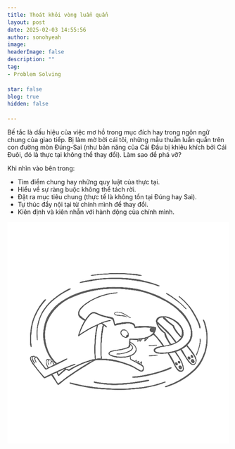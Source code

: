 ```yaml
---
title: Thoát khỏi vòng luẩn quẩn
layout: post
date: 2025-02-03 14:55:56
author: sonohyeah
image: 
headerImage: false
description: ""
tag:
- Problem Solving

star: false
blog: true
hidden: false

---
```


Bế tắc là dấu hiệu của việc mơ hồ trong mục đích hay trong ngôn ngữ chung của giao tiếp. Bị làm mờ bởi cái tôi, những mẫu thuẫn luẩn quẩn trên con đường mòn Đúng-Sai (như bản năng của Cái Đầu bị khiêu khích bởi Cái Đuôi, đó là thực tại không thể thay đổi). Làm sao để phá vỡ?

Khi nhìn vào bên trong:
- Tìm điểm chung hay những quy luật của thực tại.
- Hiểu về sự ràng buộc không thể tách rời.
- Đặt ra mục tiêu chung (thực tế là không tồn tại Đúng hay Sai).
- Tự thúc đẩy nội tại từ chính mình để thay đổi.
- Kiên định và kiên nhẫn với hành động của chính mình.

![Dog chasing tail](/assets/img/micro/2025-02-03/dog-chasing-tail.png)